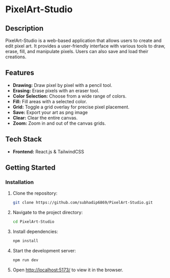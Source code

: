 # PixelArt-Studio

## Description

PixelArt-Studio is a web-based application that allows users to create and edit pixel art. It provides a user-friendly interface with various tools to draw, erase, fill, and manipulate pixels. Users can also save and load their creations.

## Features

-   **Drawing:** Draw pixel by pixel with a pencil tool.
-   **Erasing:** Erase pixels with an eraser tool.
-   **Color Selection:** Choose from a wide range of colors.
-   **Fill:** Fill areas with a selected color.
-   **Grid:** Toggle a grid overlay for precise pixel placement.
-   **Save:** Export your art as png image
-   **Clear:** Clear the entire canvas.
-   **Zoom:** Zoom in and out of the canvas grids.

## Tech Stack

-   **Frontend:** React.js & TailwindCSS

## Getting Started

### Installation

1.  Clone the repository:

    ```bash
    git clone https://github.com/subhadip6869/PixelArt-Studio.git
    ```

2.  Navigate to the project directory:

    ```bash
    cd PixelArt-Studio
    ```

3.  Install dependencies:

    ```bash
    npm install
    ```

4.  Start the development server:

    ```bash
    npm run dev
    ```

5.  Open [http://localhost:5173/](http://localhost:5173/) to view it in the browser.
